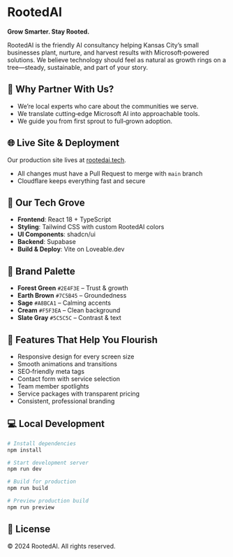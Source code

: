 # RootedAI

**Grow Smarter. Stay Rooted.**

RootedAI is the friendly AI consultancy helping Kansas City’s small businesses plant, nurture, and harvest results with Microsoft‑powered solutions. We believe technology should feel as natural as growth rings on a tree—steady, sustainable, and part of your story.

## 🌱 Why Partner With Us?
- We’re local experts who care about the communities we serve.
- We translate cutting‑edge Microsoft AI into approachable tools.
- We guide you from first sprout to full‑grown adoption.

## 🌐 Live Site & Deployment
Our production site lives at [rootedai.tech](https://rootedai.tech).

- All changes must have a Pull Request to merge with `main` branch
- Cloudflare keeps everything fast and secure

## 🔧 Our Tech Grove
- **Frontend**: React 18 + TypeScript
- **Styling**: Tailwind CSS with custom RootedAI colors
- **UI Components**: shadcn/ui
- **Backend**: Supabase
- **Build & Deploy**: Vite on Loveable.dev

## 🌈 Brand Palette
- **Forest Green** `#2E4F3E` – Trust & growth
- **Earth Brown** `#7C5B45` – Groundedness
- **Sage** `#A8BCA1` – Calming accents
- **Cream** `#F5F3EA` – Clean background
- **Slate Gray** `#5C5C5C` – Contrast & text

## 🌱 Features That Help You Flourish
- Responsive design for every screen size
- Smooth animations and transitions
- SEO‑friendly meta tags
- Contact form with service selection
- Team member spotlights
- Service packages with transparent pricing
- Consistent, professional branding

## 💻 Local Development
```bash
# Install dependencies
npm install

# Start development server
npm run dev

# Build for production
npm run build

# Preview production build
npm run preview
```

## 📄 License
© 2024 RootedAI. All rights reserved.
